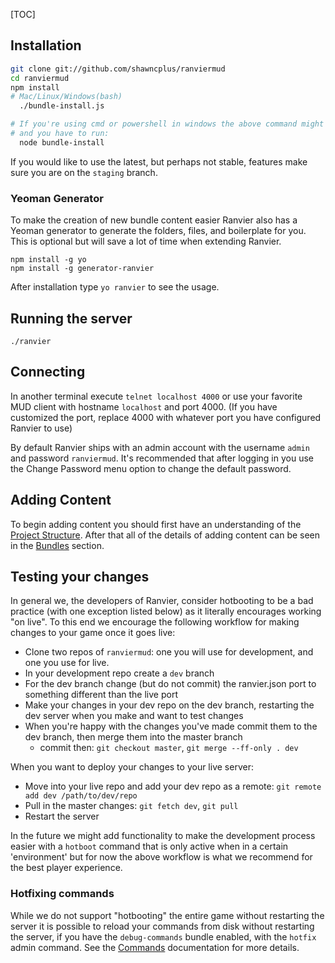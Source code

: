 [TOC]

## Installation

```sh
git clone git://github.com/shawncplus/ranviermud
cd ranviermud
npm install
# Mac/Linux/Windows(bash)
  ./bundle-install.js

# If you're using cmd or powershell in windows the above command might fail
# and you have to run:
  node bundle-install
```

If you would like to use the latest, but perhaps not stable, features make sure you are on the
`staging` branch.

### Yeoman Generator

To make the creation of new bundle content easier Ranvier also has a Yeoman generator to generate the folders, files,
and boilerplate for you. This is optional but will save a lot of time when extending Ranvier.

    npm install -g yo
    npm install -g generator-ranvier

After installation type `yo ranvier` to see the usage.

## Running the server

    ./ranvier

## Connecting

In another terminal execute `telnet localhost 4000` or use your favorite MUD client with hostname `localhost` and port 4000.
(If you have customized the port, replace 4000 with whatever port you have configured Ranvier to use)

By default Ranvier ships with an admin account with the username `admin` and password `ranviermud`. It's recommended
that after logging in you use the Change Password menu option to change the default password.

## Adding Content

To begin adding content you should first have an understanding of the [Project Structure](structure.md). After that all
of the details of adding content can be seen in the [Bundles](extending/bundles.md) section.

## Testing your changes

In general we, the developers of Ranvier, consider hotbooting to be a bad practice (with one exception listed below)  as
it literally encourages working "on live". To this end we encourage the following workflow for making changes to your
game once it goes live:

* Clone two repos of `ranviermud`: one you will use for development, and one you use for live.
* In your development repo create a `dev` branch
* For the dev branch change (but do not commit) the ranvier.json port to something different than the live port
* Make your changes in your dev repo on the dev branch, restarting the dev server when you make and want to test changes
* When you're happy with the changes you've made commit them to the dev branch, then merge them into the master branch
  - commit then: `git checkout master`, `git merge --ff-only . dev`

When you want to deploy your changes to your live server:

* Move into your live repo and add your dev repo as a remote: `git remote add dev /path/to/dev/repo`
* Pull in the master changes: `git fetch dev`, `git pull`
* Restart the server

In the future we might add functionality to make the development process easier with a `hotboot` command that is only
active when in a certain 'environment' but for now the above workflow is what we recommend for the best player
experience.

### Hotfixing commands

While we do not support "hotbooting" the entire game without restarting the server it is possible to reload your
commands from disk without restarting the server, if you have the `debug-commands` bundle enabled, with the `hotfix`
admin command. See the [Commands](extending/commands.md) documentation for more details.
